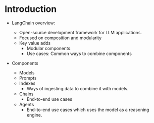 # Introduction

- LangChain overview:
  - Open-source development framework for LLM applications.
  - Focused on composition and modularity
  - Key value adds
    - Modular components
    - Use cases: Common ways to combine components
  
- Components
  - Models
  - Prompts
  - Indexes
    - Ways of ingesting data to combine it with models.
  - Chains
    - End-to-end use cases
  - Agents
    - End-to-end use cases which uses the model as a reasoning engine.
  